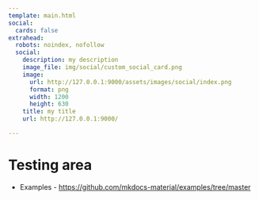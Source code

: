 ```yaml
---
template: main.html
social:
  cards: false
extrahead:
  robots: noindex, nofollow
  social:
    description: my description
    image_file: img/social/custom_social_card.png
    image: 
      url: http://127.0.0.1:9000/assets/images/social/index.png
      format: png
      width: 1200
      height: 630
    title: my title
    url: http://127.0.0.1:9000/

---
```

# Testing area

 * Examples - https://github.com/mkdocs-material/examples/tree/master

